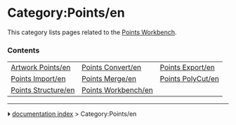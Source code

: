 # Category:Points/en
This category lists pages related to the [Points Workbench](Points_Workbench.md).

### Contents

|     |     |     |
| --- | --- | --- |
| [Artwork Points/en](Artwork_Points/en.md) | [Points Convert/en](Points_Convert/en.md) | [Points Export/en](Points_Export/en.md) |
| [Points Import/en](Points_Import/en.md) | [Points Merge/en](Points_Merge/en.md) | [Points PolyCut/en](Points_PolyCut/en.md) |
| [Points Structure/en](Points_Structure/en.md) | [Points Workbench/en](Points_Workbench/en.md) |



---
⏵ [documentation index](../README.md) > Category:Points/en
